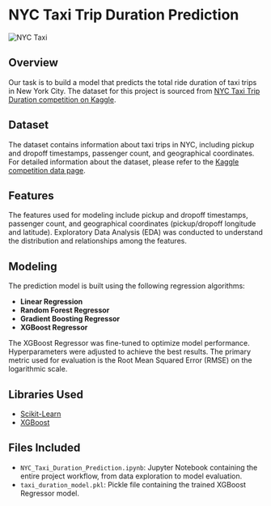 
# NYC Taxi Trip Duration Prediction

![NYC Taxi]([https://images.unsplash.com/photo-1496056987863-8a3ebd347f61](https://www.featuretools.com/wp-content/uploads/2018/12/taxi-min-1024x1024.jpg))

## Overview

Our task is to build a model that predicts the total ride duration of taxi trips in New York City. The dataset for this project is sourced from [NYC Taxi Trip Duration competition on Kaggle](https://www.kaggle.com/competitions/nyc-taxi-trip-duration/data).

## Dataset

The dataset contains information about taxi trips in NYC, including pickup and dropoff timestamps, passenger count, and geographical coordinates. For detailed information about the dataset, please refer to the [Kaggle competition data page](https://www.kaggle.com/competitions/nyc-taxi-trip-duration/data).

## Features

The features used for modeling include pickup and dropoff timestamps, passenger count, and geographical coordinates (pickup/dropoff longitude and latitude). Exploratory Data Analysis (EDA) was conducted to understand the distribution and relationships among the features.

## Modeling

The prediction model is built using the following regression algorithms:

- **Linear Regression**
- **Random Forest Regressor**
- **Gradient Boosting Regressor**
- **XGBoost Regressor**

The XGBoost Regressor was fine-tuned to optimize model performance. Hyperparameters were adjusted to achieve the best results. The primary metric used for evaluation is the Root Mean Squared Error (RMSE) on the logarithmic scale.

## Libraries Used

- [Scikit-Learn](https://scikit-learn.org/)
- [XGBoost](https://xgboost.readthedocs.io/)

## Files Included

- `NYC_Taxi_Duration_Prediction.ipynb`: Jupyter Notebook containing the entire project workflow, from data exploration to model evaluation.
- `taxi_duration_model.pkl`: Pickle file containing the trained XGBoost Regressor model.
